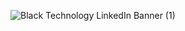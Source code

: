 ![Black Technology LinkedIn Banner (1)](https://user-images.githubusercontent.com/114000635/198319478-2ec527fb-4137-4cb5-9c13-9731e1f464b1.png)

